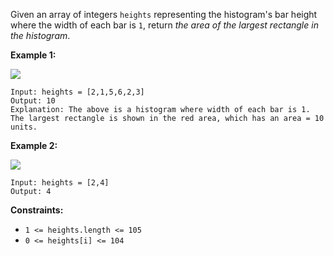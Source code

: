 Given an array of integers `heights` representing the histogram's bar height
where the width of each bar is `1`, return _the area of the largest rectangle
in the histogram_.



**Example 1:**

![](https://assets.leetcode.com/uploads/2021/01/04/histogram.jpg)

    
    
    Input: heights = [2,1,5,6,2,3]
    Output: 10
    Explanation: The above is a histogram where width of each bar is 1.
    The largest rectangle is shown in the red area, which has an area = 10 units.
    

**Example 2:**

![](https://assets.leetcode.com/uploads/2021/01/04/histogram-1.jpg)

    
    
    Input: heights = [2,4]
    Output: 4
    



**Constraints:**

  * `1 <= heights.length <= 105`
  * `0 <= heights[i] <= 104`

